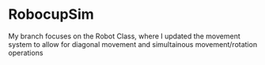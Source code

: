 # RobocupSim
My branch focuses on the Robot Class, where I updated the movement system to allow for diagonal movement and simultainous movement/rotation operations
